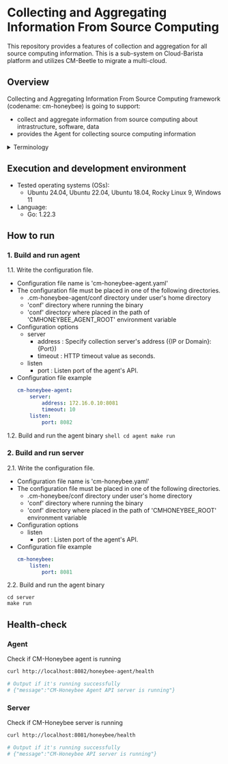 # Collecting and Aggregating Information From Source Computing
This repository provides a features of collection and aggregation for all source computing information. This is a sub-system on Cloud-Barista platform and utilizes CM-Beetle to migrate a multi-cloud.

## Overview

Collecting and Aggregating Information From Source Computing framework (codename: cm-honeybee) is going to support:

* collect and aggregate information from source computing about intrastructure, software, data
* provides the Agent for collecting source computing information

<details>
    <summary>Terminology</summary>

* Source Computing  
  The source computing, serving as the target for configuration and information collection, for the migration to multi-cloud
* Target Computing  
  The target computing is migration target as multi-cloud

</details>

## Execution and development environment
* Tested operating systems (OSs):
  * Ubuntu 24.04, Ubuntu 22.04, Ubuntu 18.04, Rocky Linux 9, Windows 11
* Language:
  * Go: 1.22.3

## How to run

### 1. Build and run agent

1.1. Write the configuration file.
  - Configuration file name is 'cm-honeybee-agent.yaml'
  - The configuration file must be placed in one of the following directories.
    - .cm-honeybee-agent/conf directory under user's home directory
    - 'conf' directory where running the binary
    - 'conf' directory where placed in the path of 'CMHONEYBEE_AGENT_ROOT' environment variable
  - Configuration options
    - server
      - address : Specify collection server's address ({IP or Domain}:{Port})
      - timeout : HTTP timeout value as seconds.
    - listen
      - port : Listen port of the agent's API.
  - Configuration file example
    ```yaml
    cm-honeybee-agent:
        server:
            address: 172.16.0.10:8081
            timeout: 10
        listen:
            port: 8082
    ```

1.2. Build and run the agent binary
    ```shell
    cd agent
    make run
    ```

### 2. Build and run server

2.1. Write the configuration file.
- Configuration file name is 'cm-honeybee.yaml'
- The configuration file must be placed in one of the following directories.
    - .cm-honeybee/conf directory under user's home directory
    - 'conf' directory where running the binary
    - 'conf' directory where placed in the path of 'CMHONEYBEE_ROOT' environment variable
- Configuration options
    - listen
        - port : Listen port of the agent's API.
- Configuration file example
  ```yaml
  cm-honeybee:
      listen:
          port: 8081
  ```

2.2. Build and run the agent binary
```shell
cd server
make run
```

## Health-check

### Agent

Check if CM-Honeybee agent is running

```bash
curl http://localhost:8082/honeybee-agent/health

# Output if it's running successfully
# {"message":"CM-Honeybee Agent API server is running"}
```

### Server

Check if CM-Honeybee server is running

```bash
curl http://localhost:8081/honeybee/health

# Output if it's running successfully
# {"message":"CM-Honeybee API server is running"}
```
